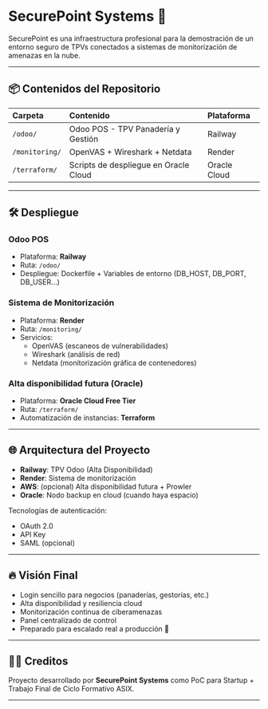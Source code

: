 # SecurePoint Systems 🚀

SecurePoint es una infraestructura profesional para la demostración de un entorno seguro de TPVs conectados a sistemas de monitorización de amenazas en la nube.

---

## 📦 Contenidos del Repositorio

| Carpeta         | Contenido                             | Plataforma     |
|:----------------|:--------------------------------------|:---------------|
| `/odoo/`        | Odoo POS - TPV Panadería y Gestión     | Railway        |
| `/monitoring/`  | OpenVAS + Wireshark + Netdata          | Render         |
| `/terraform/`   | Scripts de despliegue en Oracle Cloud  | Oracle Cloud   |

---

## 🛠️ Despliegue

### Odoo POS
- Plataforma: **Railway**
- Ruta: `/odoo/`
- Despliegue: Dockerfile + Variables de entorno (DB_HOST, DB_PORT, DB_USER...)

### Sistema de Monitorización
- Plataforma: **Render**
- Ruta: `/monitoring/`
- Servicios:
  - OpenVAS (escaneos de vulnerabilidades)
  - Wireshark (análisis de red)
  - Netdata (monitorización gráfica de contenedores)

### Alta disponibilidad futura (Oracle)
- Plataforma: **Oracle Cloud Free Tier**
- Ruta: `/terraform/`
- Automatización de instancias: **Terraform**

---

## 🌐 Arquitectura del Proyecto

- **Railway**: TPV Odoo (Alta Disponibilidad)
- **Render**: Sistema de monitorización
- **AWS**: (opcional) Alta disponibilidad futura + Prowler
- **Oracle**: Nodo backup en cloud (cuando haya espacio)

Tecnologías de autenticación:
- OAuth 2.0
- API Key
- SAML (opcional)

---

## 🔥 Visión Final

- Login sencillo para negocios (panaderías, gestorías, etc.)
- Alta disponibilidad y resiliencia cloud
- Monitorización continua de ciberamenazas
- Panel centralizado de control
- Preparado para escalado real a producción 🚀

---

## 👨‍💻 Creditos

Proyecto desarrollado por **SecurePoint Systems** como PoC para Startup + Trabajo Final de Ciclo Formativo ASIX.

---

